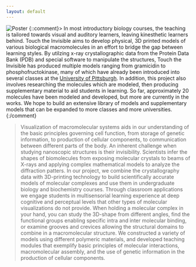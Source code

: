 ```yaml
---
layout: default
---
```

![Poster](/assets/img/Poster_board-min.jpeg)
{::comment}> In most introductory biology courses, the teaching is tailored towards visual and auditory learners, leaving kinesthetic learners behind. Touch the Invisible aims to develop physical, 3D printed models of various biological macromolecules in an effort to bridge the gap between learning styles. By utilzing x-ray crystallographic data from the Protein Data Bank (PDB) and special software to manipulate the structures, Touch the Invisible has produced multiple models ranging from gramicidin to phosphofructokinase, many of which have already been introduced into several classes at the [University of Pittsburgh](http://www.pitt.edu). In addition, this project also involves researching the molecules which are modeled, then producing supplementary material to aid students in learning. So far, approximately 20 molecules have been modeled and developed, but more are currently in the works. We hope to build an extensive library of models and supplementary models that can be expanded to more classes and more universities.
{:/comment}

> Visualization of macromolecular systems aids in our understanding of the basic principles governing cell function, from storage of genetic information, to production of cellular components, to communication between different parts of the body. An inherent challenge when studying nanoscopic structures is their invisibility. Scientists infer the shapes of biomolecules from exposing molecular crystals to beams of X-rays and applying complex mathematical models to analyze the diffraction patters. In our project, we combine the crystallography data with 3D-printing technology to build scientifically accurate models of molecular complexes and use them in undergraduate biology and biochemistry courses. Through classroom applications we engage students in multisensorial learning experience at deep cognitive and perceptual levels that other types of molecular visualizations do not provide. When holding a molecular complex in your hand, you can study the 3D-shape from different angles, find the functional groups enabling specific intra and inter molecular binding, or examine grooves and crevices allowing the structural domains to combine in a macromolecular structure. We constructed a variety of models using different polymeric materials, and developed teaching modules that exemplify basic principles of molecular interactions, macromolecular assembly, and the use of genetic information in the production of cellular components.


